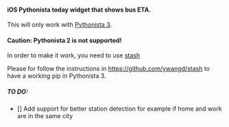 #### iOS Pythonista today widget that shows bus ETA.

This will only work with [Pythonista 3](http://omz-software.com/pythonista/).

#### Caution: Pythonista 2 is not supported!

In order to make it work, you need to use [stash](https://github.com/ywangd/stash) 

Please for follow the instructions in https://github.com/ywangd/stash to have a working pip in Pythonista 3. 

##### TO DO:

- [] Add support for better station detection for example if  home and work are in the same city
